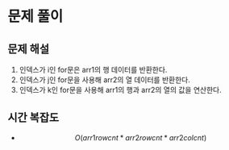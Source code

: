 # 문제 풀이

## 문제 해설
1. 인덱스가 i인 for문은 arr1의 행 데이터를 반환한다.
2. 인덱스가 j인 for문을 사용해 arr2의 열 데이터를 반환한다.
3. 인덱스가 k인 for문을 사용해 arr1의 행과 arr2의 열의 값을 연산한다.

## 시간 복잡도
- $$O(arr1rowcnt * arr2rowcnt * arr2colcnt)$$